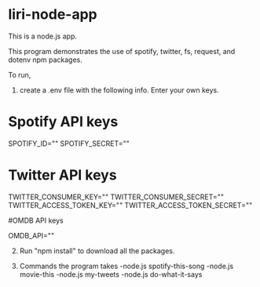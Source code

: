 # liri-node-app

This is a node.js app.

This program demonstrates the use of spotify, twitter, fs, request, and dotenv npm packages.

To run, 

1. create a .env file with the following info. Enter your own keys.

# Spotify API keys

SPOTIFY_ID=""
SPOTIFY_SECRET=""

# Twitter API keys

TWITTER_CONSUMER_KEY=""
TWITTER_CONSUMER_SECRET=""
TWITTER_ACCESS_TOKEN_KEY=""
TWITTER_ACCESS_TOKEN_SECRET=""

#OMDB API keys

OMDB_API=""

2. Run "npm install" to download all the packages.

3. Commands the program takes
    -node.js spotify-this-song <song name>
    -node.js movie-this <movie name>
    -node.js my-tweets
    -node.js do-what-it-says